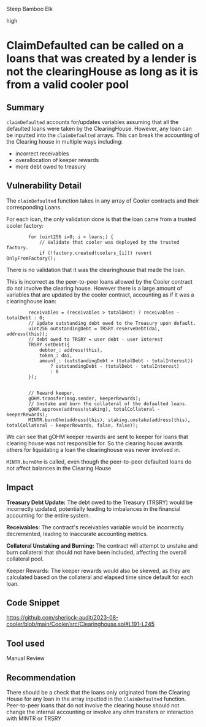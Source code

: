 Steep Bamboo Elk

high

# ClaimDefaulted can be called on a loans that was created by a lender is not the clearingHouse as long as it is from a valid cooler pool
## Summary

`claimDefaulted` accounts for/updates variables assuming that all the defaulted loans were taken by the ClearingHouse. However, any loan can be inputted into the `claimDefaulted` arrays. This can break the accounting of the Clearing house in multiple ways including:

- incorrect receivables
- overallocation of keeper rewards
- more debt owed to treasury

## Vulnerability Detail

The `claimDefaulted` function takes in any array of Cooler contracts and their corresponding Loans.

For each loan, the only validation done is that the loan came from a trusted cooler factory:

```solidity
        for (uint256 i=0; i < loans;) {
            // Validate that cooler was deployed by the trusted factory.
            if (!factory.created(coolers_[i])) revert OnlyFromFactory();
```

There is no validation that it was the clearinghouse that made the loan.

This is incorrect as the peer-to-peer loans allowed by the Cooler contract do not involve the clearing house. However there is a large amount of variables that are updated by the cooler contract, accounting as if it was a clearinghouse loan:

```solidity
        receivables = (receivables > totalDebt) ? receivables - totalDebt : 0;
        // Update outstanding debt owed to the Treasury upon default.
        uint256 outstandingDebt = TRSRY.reserveDebt(dai, address(this));
        // debt owed to TRSRY = user debt - user interest
        TRSRY.setDebt({
            debtor_: address(this),
            token_: dai,
            amount_: (outstandingDebt > (totalDebt - totalInterest))
                ? outstandingDebt - (totalDebt - totalInterest)
                : 0
        });


        // Reward keeper.
        gOHM.transfer(msg.sender, keeperRewards);
        // Unstake and burn the collateral of the defaulted loans.
        gOHM.approve(address(staking), totalCollateral - keeperRewards);
        MINTR.burnOhm(address(this), staking.unstake(address(this), totalCollateral - keeperRewards, false, false));
```

We can see that gOHM keeper rewards are sent to keeper for loans that clearing house was not responsible for. So the clearing house awards others for liquidating a loan the clearinghouse was never involved in.

`MINTR.burnOhm` is called, even though the peer-to-peer defaulted loans do not affect balances in the Clearing House



## Impact

**Treasury Debt Update:** The debt owed to the Treasury (TRSRY) would be incorrectly updated, potentially leading to imbalances in the financial accounting for the entire system.

**Receivables:** The contract's receivables variable would be incorrectly decremented, leading to inaccurate accounting metrics.

**Collateral Unstaking and Burning:** The contract will attempt to unstake and burn collateral that should not have been included, affecting the overall collateral pool.

Keeper Rewards: The keeper rewards would also be skewed, as they are calculated based on the collateral and elapsed time since default for each loan.


## Code Snippet

https://github.com/sherlock-audit/2023-08-cooler/blob/main/Cooler/src/Clearinghouse.sol#L191-L245

## Tool used

Manual Review

## Recommendation

There should be a check that the loans only originated from the Clearing House for any loan in the array inputted in the `ClaimDefaulted` function. Peer-to-peer loans that do not involve the clearing house should not change the internal accounting or involve any ohm transfers or interaction with MINTR or TRSRY
